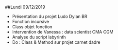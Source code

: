##Lundi 09/12/2019
- Présentation du projet Ludo Dylan BR
- Fonction incursive
- Class objet fonction
- Intervention de Vanessa : data scientist CMA CGM
- Analyse du script labyrinth
- Do : Class & Method sur projet carnet dadre
